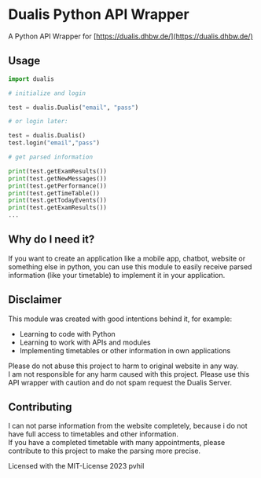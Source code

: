 # Dualis Python API Wrapper

A Python API Wrapper for [https://dualis.dhbw.de/](https://dualis.dhbw.de/)

## Usage

```python
import dualis

# initialize and login

test = dualis.Dualis("email", "pass")

# or login later:

test = dualis.Dualis()
test.login("email","pass")

# get parsed information

print(test.getExamResults())
print(test.getNewMessages())
print(test.getPerformance())
print(test.getTimeTable())
print(test.getTodayEvents())
print(test.getExamResults())
...
```

## Why do I need it?

If you want to create an application like a mobile app, chatbot, website or something else in python, you can use this module to easily receive parsed information (like your timetable) to implement it in your application.

## Disclaimer

This module was created with good intentions behind it, for example:

- Learning to code with Python
- Learning to work with APIs and modules
- Implementing timetables or other information in own applications

Please do not abuse this project to harm to original website in any way.  
I am not responsible for any harm caused with this project. Please use this API wrapper with caution and do not spam request the Dualis Server.

## Contributing

I can not parse information from the website completely, because i do not have full access to timetables and other information.  
If you have a completed timetable with many appointments, please contribute to this project to make the parsing more precise.
  
Licensed with the MIT-License 2023 pvhil
